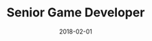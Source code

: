 ---
date: 2018-02-01
year: 2018
title: Senior Game Developer
project: Warlords
customer: Inno Games
image: "/assets/images/warlords.jpg"
description: Turnbased strategy game. I created a refactor plan for the tech-team, and transitioned the architecture from a monolithic to a SOLID-based approach, enhancing maintainability and scalability.
projectLink: warlords
projectLinkSrc: https://newsroom.innogames.com/warlords-of-aternum-rundenbasierte-strategie-hat-einen-neuen-namen
tech: unity3d, C#
tagGroup: 
    - project 
    - games
---